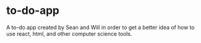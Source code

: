 # to-do-app
A  to-do app created by Sean and Will in order to get a better idea of how to use react, html, and other computer science tools. 
